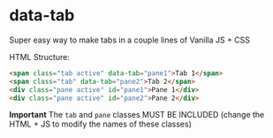 # data-tab
Super easy way to make tabs in a couple lines of Vanilla JS + CSS

HTML Structure:
```html
<span class="tab active" data-tab="pane1">Tab 1</span>
<span class="tab" data-tab="pane2">Tab 2</span>
<div class="pane active" id="pane1">Pane 1</div>
<div class="pane active" id="pane2">Pane 2</div>
```

**Important** The `tab` and `pane` classes MUST BE INCLUDED (change the HTML + JS to modify the names of these classes)

